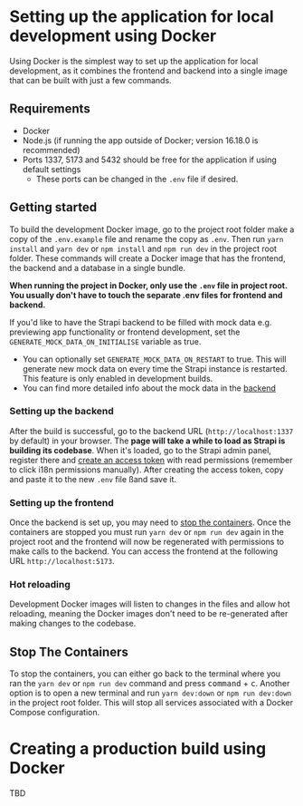 # Setting up the application for local development using Docker

Using Docker is the simplest way to set up the application for local development, as it combines the frontend and 
backend into a single image that can be built with just a few commands.

## Requirements

- Docker
- Node.js (if running the app outside of Docker; version 16.18.0 is recommended)
- Ports 1337, 5173 and 5432 should be free for the application if using default settings
  -  These ports can be changed in the `.env` file if desired.

## Getting started

To build the development Docker image, go to the project root folder make a copy of the `.env.example` file and rename 
the copy as `.env`. Then run `yarn install` and `yarn dev` or `npm install` and `npm run dev` in the project root folder. 
These commands will create a Docker image that has the frontend, the backend and a database in a single bundle.

**When running the project in Docker, only use the `.env` file in project root. You usually
don't have to touch the separate .env files for frontend and backend.**

If you'd like to have the Strapi backend to be filled with mock data e.g. previewing app functionality or frontend 
development, set the `GENERATE_MOCK_DATA_ON_INITIALISE` variable as true.
- You can optionally set `GENERATE_MOCK_DATA_ON_RESTART` to true. This will generate new mock data on every time the 
Strapi instance is restarted. This feature is only enabled in development builds.
- You can find more detailed info about the mock data in the [backend](../backend/vaa-strapi/README.md)

### Setting up the backend

After the build is successful, go to the backend URL (`http://localhost:1337` by default) in your browser. The 
**page will take a while to load as Strapi is building its codebase**. When it's loaded, go to the Strapi admin panel, 
register there and [create an access token](https://www.youtube.com/watch?v=dVQKqZYWyv4) with read permissions 
(remember to click i18n permissions manually). After creating the access token, copy and paste it to the new `.env` file 
ßand save it.

### Setting up the frontend

Once the backend is set up, you may need to [stop the containers](#stop-the-containers). Once the containers are stopped
you must run `yarn dev` or `npm run dev` again in the project root and the frontend will now be regenerated with
permissions to make calls to the backend. You can access the frontend at the following URL `http://localhost:5173`.

### Hot reloading

Development Docker images will listen to changes in the files and allow hot reloading, meaning the Docker images don't 
need to be re-generated after making changes to the codebase.

## Stop The Containers

To stop the containers, you can either go back to the terminal where you ran the `yarn dev` or `npm run dev` command and
press <kbd>command</kbd> + <kbd>c</kbd>. Another option is to open a new terminal and run `yarn dev:down` or 
`npm run dev:down` in the project root folder. This will stop all services associated with a Docker Compose configuration.

# Creating a production build using Docker

TBD
